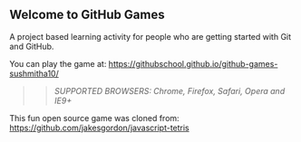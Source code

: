 ## Welcome to GitHub Games

A project based learning activity for people who are getting started with Git and GitHub.

You can play the game at: https://githubschool.github.io/github-games-sushmitha10/

>> _*SUPPORTED BROWSERS*: Chrome, Firefox, Safari, Opera and IE9+_

This fun open source game was cloned from: https://github.com/jakesgordon/javascript-tetris
